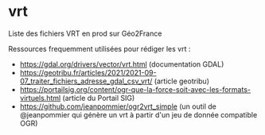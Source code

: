 # vrt
Liste des fichiers VRT en prod sur Géo2France

Ressources frequemment utilisées pour rédiger les vrt :
* https://gdal.org/drivers/vector/vrt.html (documentation GDAL)
* https://geotribu.fr/articles/2021/2021-09-07_traiter_fichiers_adresse_gdal_csv_vrt/ (article geotribu)
* https://portailsig.org/content/ogr-que-la-force-soit-avec-les-formats-virtuels.html (article du Portail SIG)
* https://github.com/jeanpommier/ogr2vrt_simple (un outil de @jeanpommier qui génère un vrt à partir d'un jeu de donnée compatible OGR)
